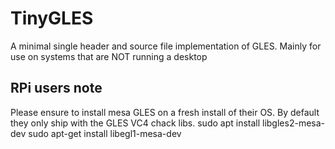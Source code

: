 # TinyGLES
A minimal single header and source file implementation of GLES. Mainly for use on systems that are NOT running a desktop

## RPi users note
Please ensure to install mesa GLES on a fresh install of their OS. By default they only ship with the GLES VC4 chack libs.
sudo apt install libgles2-mesa-dev
sudo apt-get install libegl1-mesa-dev